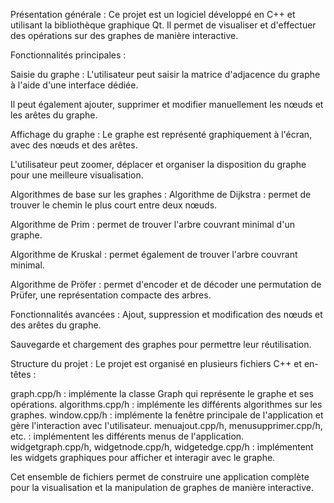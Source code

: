 Présentation générale :
Ce projet est un logiciel développé en C++ et utilisant la bibliothèque graphique Qt. Il permet de visualiser et d'effectuer des opérations sur des graphes de manière interactive.

Fonctionnalités principales :

Saisie du graphe :
L'utilisateur peut saisir la matrice d'adjacence du graphe à l'aide d'une interface dédiée.

Il peut également ajouter, supprimer et modifier manuellement les nœuds et les arêtes du graphe.

Affichage du graphe :
Le graphe est représenté graphiquement à l'écran, avec des nœuds et des arêtes.

L'utilisateur peut zoomer, déplacer et organiser la disposition du graphe pour une meilleure visualisation.

Algorithmes de base sur les graphes :
Algorithme de Dijkstra : permet de trouver le chemin le plus court entre deux nœuds.

Algorithme de Prim : permet de trouver l'arbre couvrant minimal d'un graphe.

Algorithme de Kruskal : permet également de trouver l'arbre couvrant minimal.

Algorithme de Pröfer : permet d'encoder et de décoder une permutation de Prüfer, une représentation compacte des arbres.


Fonctionnalités avancées :
Ajout, suppression et modification des nœuds et des arêtes du graphe.

Sauvegarde et chargement des graphes pour permettre leur réutilisation.

Structure du projet :
Le projet est organisé en plusieurs fichiers C++ et en-têtes :

graph.cpp/h : implémente la classe Graph qui représente le graphe et ses opérations.
algorithms.cpp/h : implémente les différents algorithmes sur les graphes.
window.cpp/h : implémente la fenêtre principale de l'application et gère l'interaction avec l'utilisateur.
menuajout.cpp/h, menusupprimer.cpp/h, etc. : implémentent les différents menus de l'application.
widgetgraph.cpp/h, widgetnode.cpp/h, widgetedge.cpp/h : implémentent les widgets graphiques pour afficher et interagir avec le graphe.

Cet ensemble de fichiers permet de construire une application complète pour la visualisation et la manipulation de graphes de manière interactive.

